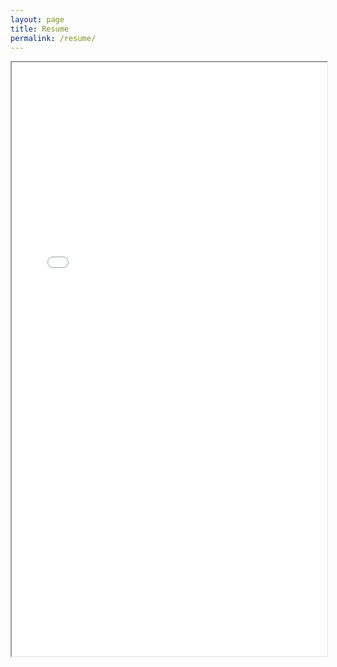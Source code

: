 ```yaml
---
layout: page
title: Resume
permalink: /resume/
---
```


<iframe src="/assets/Resume.pdf" width="100%" height="950"></iframe>
